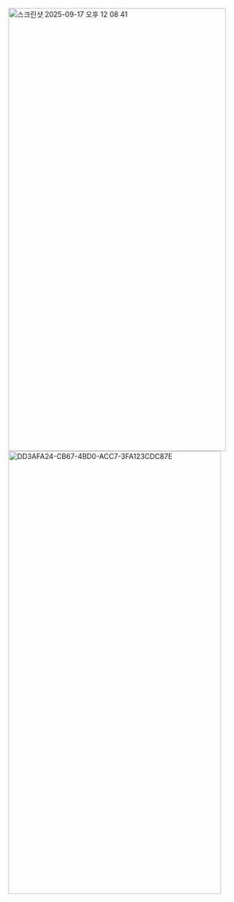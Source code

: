 <img width="437" height="888" alt="스크린샷 2025-09-17 오후 12 08 41" src="https://github.com/user-attachments/assets/e4bb0fc8-e55a-4a06-b25a-bf55da314f71" /> <img width="427" height="888" alt="DD3AFA24-CB67-4BD0-ACC7-3FA123CDC87E" src="https://github.com/user-attachments/assets/90ae3ae1-5902-4e49-82ae-6ebefcfd59ea" />
